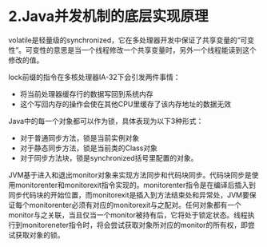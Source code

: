 # 2.Java并发机制的底层实现原理

volatile是轻量级的synchronized，它在多处理器开发中保证了共享变量的“可变性”。可变性的意思是当一个线程修改一个共享变量时，另外一个线程能读到这个修改的值。

lock前缀的指令在多核处理器IA-32下会引发两件事情：

+ 将当前处理器缓存行的数据写回到系统内存
+ 这个写回内存的操作会使在其他CPU里缓存了该内存地址的数据无效

Java中的每一个对象都可以作为锁，具体表现为以下3种形式：

+ 对于普通同步方法，锁是当前实例对象
+ 对于静态同步方法，锁是当前类的Class对象
+ 对于同步方法块，锁是synchronized括号里配置的对象。

JVM基于进入和退出monitor对象来实现方法同步和代码块同步。代码块同步是使用monitorenter和monitorexit指令实现的。monitorenter指令是在编译后插入到同步代码块的开始位置，而monitorexit是插入到方法结束处和异常处，JVM要保证每个monitorenter必须有对应的monitorexit与之配对。任何对象都有一个monitor与之关联，当且仅当一个monitor被持有后，它将处于锁定状态。线程执行到monitoreneter指令时，将会尝试获取对象所对应的monitor的所有权，即尝试获取对象的锁。